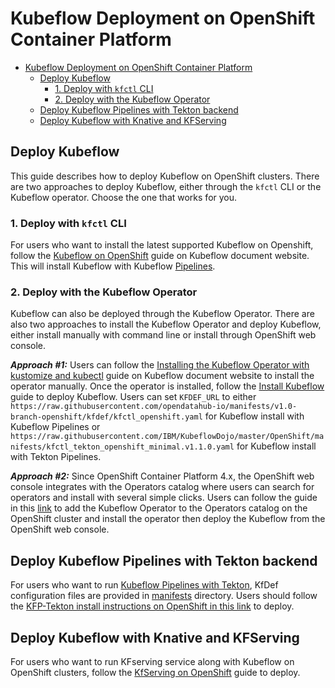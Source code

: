 # Kubeflow Deployment on OpenShift Container Platform

- [Kubeflow Deployment on OpenShift Container Platform](#kubeflow-deployment-on-openshift-container-platform)
  - [Deploy Kubeflow](#deploy-kubeflow)
    - [1. Deploy with `kfctl` CLI](#1-deploy-with-kfctl-cli)
    - [2. Deploy with the Kubeflow Operator](#2-deploy-with-the-kubeflow-operator)
  - [Deploy Kubeflow Pipelines with Tekton backend](#deploy-kubeflow-pipelines-with-tekton-backend)
  - [Deploy Kubeflow with Knative and KFServing](#deploy-kubeflow-with-knative-and-kfserving)

## Deploy Kubeflow

This guide describes how to deploy Kubeflow on OpenShift clusters. There are two approaches to deploy Kubeflow, either through the `kfctl` CLI or the Kubeflow operator. Choose the one that works for you.

### 1. Deploy with `kfctl` CLI

  For users who want to install the latest supported Kubeflow on Openshift, follow the [Kubeflow on OpenShift](https://www.kubeflow.org/docs/openshift/) guide on Kubeflow document website. This will install Kubeflow with Kubeflow [Pipelines](https://github.com/kubeflow/pipelines).

### 2. Deploy with the Kubeflow Operator

  Kubeflow can also be deployed through the Kubeflow Operator. There are also two approaches to install the Kubeflow Operator and deploy Kubeflow, either install manually with command line or install through OpenShift web console.
  
  ***Approach #1:*** Users can follow the [Installing the Kubeflow Operator with kustomize and kubectl](https://www.kubeflow.org/docs/operator/install-operator/#2-installing-the-kubeflow-operator-with-kustomize-and-kubectl) guide on Kubeflow document website to install the operator manually. Once the operator is installed, follow the [Install Kubeflow](https://www.kubeflow.org/docs/operator/install-kubeflow/) guide to deploy Kubeflow. Users can set `KFDEF_URL` to either `https://raw.githubusercontent.com/opendatahub-io/manifests/v1.0-branch-openshift/kfdef/kfctl_openshift.yaml` for Kubeflow install with Kubeflow Pipelines or `https://raw.githubusercontent.com/IBM/KubeflowDojo/master/OpenShift/manifests/kfctl_tekton_openshift_minimal.v1.1.0.yaml` for Kubeflow install with Tekton Pipelines.

  ***Approach #2:*** Since OpenShift Container Platform 4.x, the OpenShift web console integrates with the Operators catalog where users can search for operators and install with several simple clicks. Users can follow the guide in this [link](operator/README.md) to add the Kubeflow Operator to the Operators catalog on the OpenShift cluster and install the operator then deploy the Kubeflow from the OpenShift web console. 

## Deploy Kubeflow Pipelines with Tekton backend

  For users who want to run [Kubeflow Pipelines with Tekton](https://github.com/kubeflow/kfp-tekton), KfDef configuration files are provided in [manifests](manifests) directory. Users should follow the [KFP-Tekton install instructions on OpenShift in this link](manifests/README.md) to deploy.

## Deploy Kubeflow with Knative and KFServing

  For users who want to run KFserving service along with Kubeflow on OpenShift clusters, follow the [KfServing on OpenShift](manifests/README-kfserving.md) guide to deploy.
